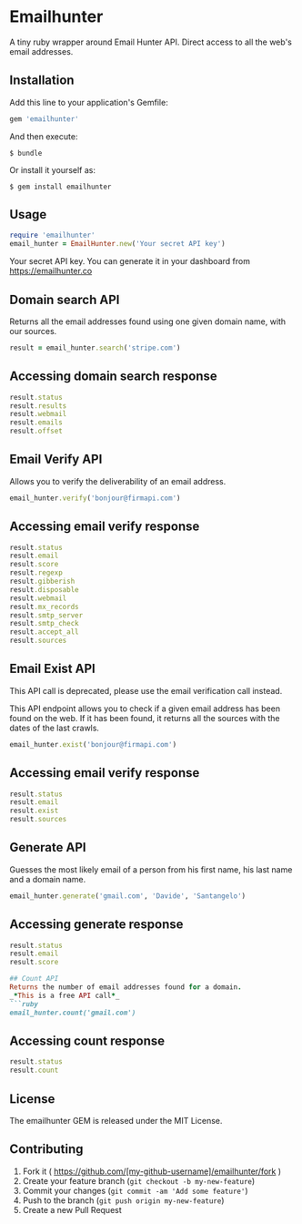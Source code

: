 # Emailhunter

A tiny ruby wrapper around Email Hunter API. Direct access to all the web's email addresses.


## Installation

Add this line to your application's Gemfile:

```ruby
gem 'emailhunter'
```

And then execute:

    $ bundle

Or install it yourself as:

    $ gem install emailhunter

## Usage

```ruby
require 'emailhunter'
email_hunter = EmailHunter.new('Your secret API key')

```
Your secret API key. You can generate it in your dashboard from https://emailhunter.co

## Domain search API
Returns all the email addresses found using one given domain name, with our sources.
```ruby
result = email_hunter.search('stripe.com')
```

## Accessing domain search response
```ruby
result.status
result.results
result.webmail
result.emails
result.offset
```
## Email Verify API
Allows you to verify the deliverability of an email address.
```ruby
email_hunter.verify('bonjour@firmapi.com')
```

## Accessing email verify response
```ruby
result.status
result.email
result.score
result.regexp
result.gibberish
result.disposable
result.webmail
result.mx_records
result.smtp_server
result.smtp_check
result.accept_all
result.sources
```

## Email Exist API
This API call is deprecated, please use the email verification call instead.


This API endpoint allows you to check if a given email address has been found on the web. If it has been found, it returns all the sources with the dates of the last crawls.

```ruby
email_hunter.exist('bonjour@firmapi.com')
```

## Accessing email verify response
```ruby
result.status
result.email
result.exist
result.sources
```

## Generate API
Guesses the most likely email of a person from his first name, his last name and a domain name.
```ruby
email_hunter.generate('gmail.com', 'Davide', 'Santangelo')
```

## Accessing generate response
```ruby
result.status
result.email
result.score

## Count API
Returns the number of email addresses found for a domain. 
_*This is a free API call*_
```ruby
email_hunter.count('gmail.com')
```

## Accessing count response
```ruby
result.status
result.count
```

## License
The emailhunter GEM is released under the MIT License.


## Contributing

1. Fork it ( https://github.com/[my-github-username]/emailhunter/fork )
2. Create your feature branch (`git checkout -b my-new-feature`)
3. Commit your changes (`git commit -am 'Add some feature'`)
4. Push to the branch (`git push origin my-new-feature`)
5. Create a new Pull Request

